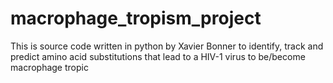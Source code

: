 # macrophage_tropism_project
This is source code written in python by Xavier Bonner to identify, track and predict amino acid substitutions that lead to a HIV-1 virus to be/become macrophage tropic
